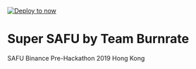 [![Deploy to now](https://deploy.now.sh/static/button.svg)](https://deploy.now.sh/?repo=https://github.com/zeit/next.js/tree/master/examples/custom-server-express)

# Super SAFU by Team Burnrate

SAFU Binance Pre-Hackathon 2019 Hong Kong
